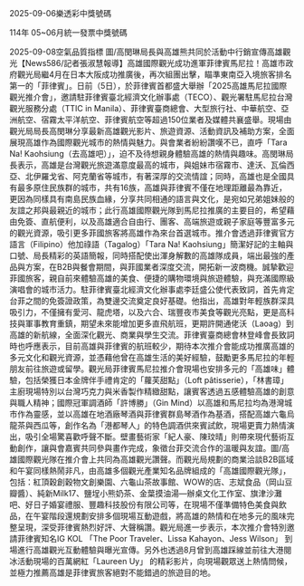 
2025-09-06樂透彩中獎號碼

                                
114年 05~06月統一發票中獎號碼
                             
2025-09-08空氣品質指標
                              圖/高閔琳局長與高雄熊共同於活動中行銷宣傳高雄觀光【News586/記者張淑慧報導】高雄國際觀光成功進軍菲律賓馬尼拉！高雄市政府觀光局繼4月在日本大阪成功推廣後，再次組團出擊，瞄準東南亞入境旅客排名第一的「菲律賓」。日前（5日），於菲律賓首都盛大舉辦「2025高雄馬尼拉國際觀光推介會」，邀請駐菲律賓臺北經濟文化辦事處（TECO）、觀光署駐馬尼拉台灣觀光服務分處（TTIC in Manila）、菲律賓臺商總會、大型旅行社、中華航空、亞洲航空、宿霧太平洋航空、菲律賓航空等超過150位業者及媒體共襄盛舉。現場由觀光局局長高閔琳分享最新高雄觀光影片、旅遊資源、活動資訊及補助方案，全面展現高雄作為國際觀光城市的熱情與魅力。與會業者紛紛讚嘆不已，直呼「Tara Na! Kaohsiung（去高雄吧）」，迫不及待想親身體驗高雄的熱情與趣味。高閔琳局長表示，高雄是台灣觀光旅遊滿意度最高的城市，與姐妹市宿霧市、達沃、瓦倫西亞、北伊羅戈省、阿克蘭省等城市，有著深厚的交流情誼；同時，高雄也是全國具有最多原住民族群的城市，共有16族，高雄與菲律賓不僅在地理距離最為靠近，更因為同樣具有南島民族血緣，分享共同相通的語言與文化，是宛如兄弟姐妹般的友誼之邦與最親近的城市；此行高雄國際觀光隊到馬尼拉推廣的主要目的，希望藉由免簽、直航便利，以及高雄適合自由行、團客、高端旅遊或親子家庭等豐富多元的觀光資源，吸引更多菲國旅客將高雄作為來台首選城市。推介會透過菲律賓官方語言（Filipino）他加祿語（Tagalog）「Tara Na! Kaohsiung」簡潔好記的主軸與口號、局長精彩的英語簡報，同時搭配使出渾身解數的高雄隊成員，端出最強的產品與方案，在B2B與餐會期間，與菲國業者深度交流，開拓新一波商機。誠摯歡迎菲國旅客，親自前來體驗高雄的美食、便捷的購物環境與旅遊體驗，與充滿國際級演唱會的城市活力。駐菲律賓臺北經濟文化辦事處李廷盛公使代表致詞，首先肯定台菲之間的免簽證政策，為雙邊交流奠定良好基礎。他指出，高雄對年輕族群深具吸引力，不僅擁有愛河、龍虎塔，以及六合、瑞豐夜市美食等觀光亮點，更是高科技與軍事教育重鎮，期望未來能增加更多直飛航班，更期許開通佬沃（Laoag）到高雄的新航線，全面深化觀光、商業與學生交流。菲律賓臺商總會林登峰會長致詞時也呼應表示，目前高雄與菲律賓的航班較少，期待本次推介會能成功推廣高雄的多元文化和觀光資源，並憑藉他曾在高雄生活的美好經驗，鼓勵更多馬尼拉的年輕朋友前往旅遊或留學。觀光局菲律賓馬尼拉推介會現場也安排多元的「高雄味」體驗，包括榮獲日本金牌伴手禮肯定的「蘿芙甜點」（Loft pâtisserie），「林書璋」主廚現場特別以台灣巧克力與米香製作精緻甜點，讓賓客透過五感體驗高雄的創意與職人精神；國際冠軍調酒師「許博勝」（Gin Mind）以高雄和馬尼拉均為港灣城市作為靈感，並以高雄在地酒廠琴酒與菲律賓群島琴酒作為基酒，搭配高雄六龜烏龍茶與西瓜等，創作名為「港都琴人」的特色調酒供來賓試飲，現場更賣力熱情演出，吸引全場驚喜歡呼聲不斷。壁畫藝術家「紀人豪、陳玟晴」則帶來現代藝術互動創作，讓與會嘉賓共同參與畫作完成，象徵台菲交流合作的溫暖與友誼。圖/高雄國際觀光隊在推介會上共同為高雄觀光讚聲。而觀光局規劃的商業洽談B2B區域和午宴同樣熱鬧非凡，由高雄多個觀光產業知名品牌組成的「高雄國際觀光隊」，包括：紅頂穀創穀物文創樂園、六龜山茶故事館、WOW的店、志斌食品（岡山豆瓣醬）、純新Milk17、鹽埕小熊奶茶、金葉摸油湯—辦桌文化工作室、旗津沙灘吧、好日子婚宴禮服、豐趣科技股份有限公司等，在現場不僅準備特色美食與飲品，在午宴階段還規劃安排多個現場互動遊戲，將高雄的熱情和在地多元的風味完整呈現，深受菲律賓熱烈好評、大聲稱讚。觀光局進一步表示，本次推介會特別邀請菲律賓知名IG KOL 「The Poor Traveler、Lissa Kahayon、Jess Wilson」 到場進行高雄觀光互動體驗與曝光宣傳。另外也透過8月曾到高雄踩線並前往大港閱冰活動現場的百萬網紅「Laureen Uy」 的精彩影片，向現場觀眾送上熱情問候，並極力推薦高雄是菲律賓旅客絕對不能錯過的旅遊目的地。
